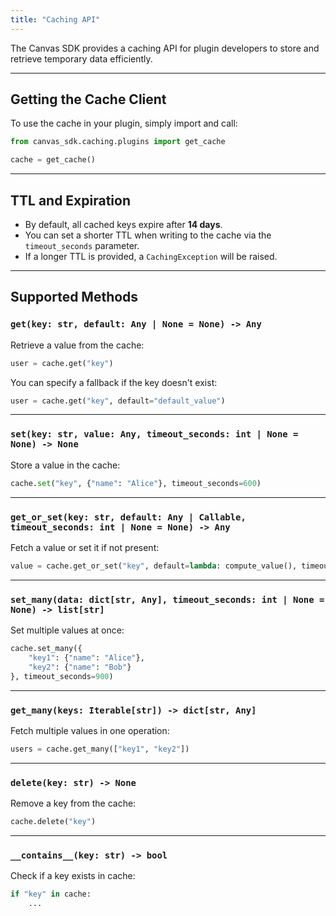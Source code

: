 ```yaml
---
title: "Caching API"
---
```


The Canvas SDK provides a caching API for plugin developers to store and retrieve temporary data efficiently.

---

## Getting the Cache Client

To use the cache in your plugin, simply import and call:

```python
from canvas_sdk.caching.plugins import get_cache

cache = get_cache()
```

---

## TTL and Expiration

- By default, all cached keys expire after **14 days**.
- You can set a shorter TTL when writing to the cache via the `timeout_seconds` parameter.
- If a longer TTL is provided, a `CachingException` will be raised.

---

## Supported Methods

### `get(key: str, default: Any | None = None) -> Any`

Retrieve a value from the cache:

```python
user = cache.get("key")
```

You can specify a fallback if the key doesn't exist:

```python
user = cache.get("key", default="default_value")
```

---

### `set(key: str, value: Any, timeout_seconds: int | None = None) -> None`

Store a value in the cache:

```python
cache.set("key", {"name": "Alice"}, timeout_seconds=600)
```

---

### `get_or_set(key: str, default: Any | Callable, timeout_seconds: int | None = None) -> Any`

Fetch a value or set it if not present:

```python
value = cache.get_or_set("key", default=lambda: compute_value(), timeout_seconds=300)
```

---

### `set_many(data: dict[str, Any], timeout_seconds: int | None = None) -> list[str]`

Set multiple values at once:

```python
cache.set_many({
    "key1": {"name": "Alice"},
    "key2": {"name": "Bob"}
}, timeout_seconds=900)
```

---

### `get_many(keys: Iterable[str]) -> dict[str, Any]`

Fetch multiple values in one operation:

```python
users = cache.get_many(["key1", "key2"])
```

---

### `delete(key: str) -> None`

Remove a key from the cache:

```python
cache.delete("key")
```

---

### `__contains__(key: str) -> bool`

Check if a key exists in cache:

```python
if "key" in cache:
    ...
```

